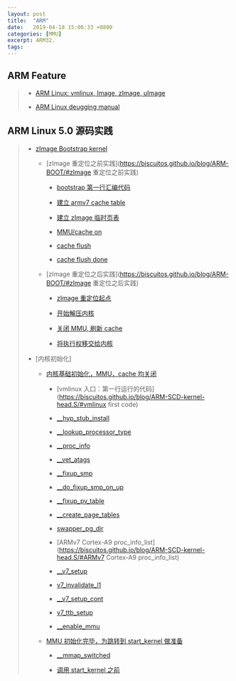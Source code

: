 ```yaml
---
layout: post
title:  "ARM"
date:   2019-04-18 15:06:33 +0800
categories: [MMU]
excerpt: ARM32.
tags:
---
```


## <span id="ARM Boot">ARM Feature</span>

> - [ARM Linux: vmlinux, Image, zImage, uImage](https://biscuitos.github.io/blog/ARM-Kernel-Image/)
>
> - [ARM Linux deugging manual](https://biscuitos.github.io/blog/BOOTASM-debuggingTools/)

## ARM Linux 5.0 源码实践

> - [zImage Bootstrap kernel](https://biscuitos.github.io/blog/ARM-BOOT/)
>
>   - [zImage 重定位之前实践](https://biscuitos.github.io/blog/ARM-BOOT/#zImage 重定位之前实践)
>
>     - [bootstrap 第一行汇编代码](https://biscuitos.github.io/blog/ARM-BOOT/#v0.0.1)
>
>     - [建立 armv7 cache table](https://biscuitos.github.io/blog/ARM-BOOT/#v0.0.2)
>
>     - [建立 zImage 临时页表](https://biscuitos.github.io/blog/ARM-BOOT/#v0.0.3)
>
>     - [MMU/cache on](https://biscuitos.github.io/blog/ARM-BOOT/#v0.0.4)
>
>     - [cache flush](https://biscuitos.github.io/blog/ARM-BOOT/#v0.0.5)
>
>     - [cache flush done](https://biscuitos.github.io/blog/ARM-BOOT/#v0.0.6)
>
>   - [zImage 重定位之后实践](https://biscuitos.github.io/blog/ARM-BOOT/#zImage 重定位之后实践)
>
>     - [zImage 重定位起点](https://biscuitos.github.io/blog/ARM-BOOT/#v0.0.7)
>
>     - [开始解压内核](https://biscuitos.github.io/blog/ARM-BOOT/#v0.0.8)
>
>     - [关闭 MMU, 刷新 cache](https://biscuitos.github.io/blog/ARM-BOOT/#v0.0.9)
>
>     - [将执行权移交给内核](https://biscuitos.github.io/blog/ARM-BOOT/#v0.1.0)
>
> - [内核初始化]
>
>   - [内核基础初始化，MMU，cache 均关闭]()
>
>     - [vmlinux 入口：第一行运行的代码](https://biscuitos.github.io/blog/ARM-SCD-kernel-head.S/#vmlinux first code)
>
>     - [__hyp_stub_install](https://biscuitos.github.io/blog/ARM-SCD-kernel-head.S/#__hyp_stub_install)
>
>     - [__lookup_processor_type](https://biscuitos.github.io/blog/ARM-SCD-kernel-head.S/#__lookup_processor_type)
>
>     - [__proc_info](https://biscuitos.github.io/blog/ARM-SCD-kernel-head.S/#__proc_info)
>
>     - [__vet_atags](https://biscuitos.github.io/blog/ARM-SCD-kernel-head.S/#__vet_atags)
>
>     - [__fixup_smp](https://biscuitos.github.io/blog/ARM-SCD-kernel-head.S/#__fixup_smp)
>
>     - [__do_fixup_smp_on_up](https://biscuitos.github.io/blog/ARM-SCD-kernel-head.S/#__do_fixup_smp_on_up)
>
>     - [__fixup_pv_table](https://biscuitos.github.io/blog/ARM-SCD-kernel-head.S/#__fixup_pv_table)
>
>     - [__create_page_tables](https://biscuitos.github.io/blog/ARM-SCD-kernel-head.S/#__create_page_tables)
>
>     - [swapper_pg_dir](https://biscuitos.github.io/blog/ARM-SCD-kernel-head.S/#swapper_pg_dir)
>
>     - [ARMv7 Cortex-A9 proc_info_list](https://biscuitos.github.io/blog/ARM-SCD-kernel-head.S/#ARMv7 Cortex-A9 proc_info_list)
>
>     - [__v7_setup](https://biscuitos.github.io/blog/ARM-SCD-kernel-head.S/#__v7_setup)
>
>     - [v7_invalidate_l1](https://biscuitos.github.io/blog/ARM-SCD-kernel-head.S/#v7_invalidate_l1)
>
>     - [__v7_setup_cont](https://biscuitos.github.io/blog/ARM-SCD-kernel-head.S/#__v7_setup_cont)
>
>     - [v7_ttb_setup](https://biscuitos.github.io/blog/ARM-SCD-kernel-head.S/#v7_ttb_setup)
>
>     - [__enable_mmu](https://biscuitos.github.io/blog/ARM-SCD-kernel-head.S/#__enable_mmu)
>
>   - [MMU 初始化完毕，为跳转到 start_kernel 做准备]()
>
>     - [__mmap_switched](https://biscuitos.github.io/blog/ARM-SCD-kernel-head.S/#__mmap_switched)
>
>     - [调用 start_kernel 之前](https://biscuitos.github.io/blog/ARM-SCD-kernel-head.S/#start_kernel_last)
>
